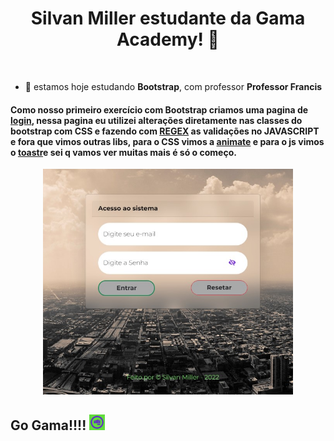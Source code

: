 <h1 style = display: "inline block" align = "center" margin = "0px" >Silvan Miller estudante da Gama Academy! 👋</h1>
<br>

- 🧠 estamos hoje estudando **Bootstrap**, com professor **Professor Francis**

#### Como nosso primeiro exercício com **Bootstrap** criamos uma pagina de [login](./asset/imgPrincipal.jpg), nessa pagina eu utilizei alterações diretamente nas classes do bootstrap com **CSS** e fazendo com [**REGEX**](https://regexr.com/) as validações no **JAVASCRIPT** e fora que vimos outras libs, para o **CSS** vimos a [**animate**](https://animate.style/) e para o **js** vimos o [**toastr**](https://codeseven.github.io/toastr/)e sei q vamos ver muitas mais é só o começo.

<p style = display: "inline_block" align = "center">
<img width = "400px" src="./asset/imgPrincipal.jpg">
<p/>

## Go Gama!!!! <img width = "25px" src="./asset/logoGama.png">

